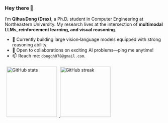 ### Hey there 👋  

I’m **Qihua Dong (Drax)**, a Ph.D. student in Computer Engineering at Northeastern University. My research lives at the intersection of **multimodal LLMs, reinforcement learning, and visual reasoning**.

- 🔭  Currently building large vision‑language models equipped with strong reasoning ability.  
- 🤝  Open to collaborations on exciting AI problems—ping me anytime!   
- 📫  Reach me: `dongqh078@gmail.com`.  


<p align="left">
  <a href="https://github.com/dddraxxxx">
    <img
      src="https://github-readme-stats.vercel.app/api?username=dddraxxx&theme=gruvbox&show_icons=true"
      height="160"
      style="margin:6px"
      alt="GitHub stats"
    />
  </a>
  <a href="https://github.com/dddraxxxx">
      <img
    src="https://github-readme-streak-stats.herokuapp.com/?user=dddraxxx&theme=gruvbox&hide_border=true"
    height="160"
    alt="GitHub streak"
  />

  </a>
</p>

<!-- <p align="left">
    <img
      src="https://github-readme-stats.vercel.app/api/top-langs/?username=dddraxxx&theme=dark&show_icons=true&hide_border=true&layout=compact"
      height="160"
      style="margin:6px"
      alt="Top languages"
    />
</p> -->

<!--
**dddraxxx/dddraxxx** is a ✨ _special_ ✨ repository because its `README.md` (this file) appears on your GitHub profile.

Here are some ideas to get you started:

- 🔭 I’m currently working on ...
- 🌱 I’m currently learning ...
- 👯 I’m looking to collaborate on ...
- 🤔 I’m looking for help with ...
- 💬 Ask me about ...
- 📫 How to reach me: ...
- 😄 Pronouns: ...
- ⚡ Fun fact: ...
-->
